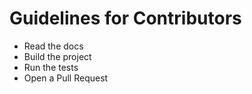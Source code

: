 # Guidelines for Contributors

* Read the docs
* Build the project
* Run the tests
* Open a Pull Request
